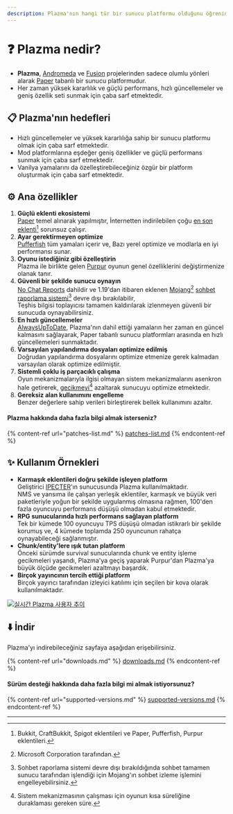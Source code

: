 ```yaml
---
description: Plazma'nın hangi tür bir sunucu platformu olduğunu öğrenin.
---
```


# ❓ Plazma nedir?

- **Plazma**, [Andromeda](https://github.com/EarendelArchived/Andromeda) ve [Fusion](https://github.com/RuinedTechnologyUnify/Fusion) projelerinden sadece olumlu yönleri alarak [Paper](https://github.com/PaperMC/Paper) tabanlı bir sunucu platformudur.
- Her zaman yüksek kararlılık ve güçlü performans, hızlı güncellemeler ve geniş özellik seti sunmak için çaba sarf etmektedir.

## 📋 Plazma'nın hedefleri <a href="#id-1" id="id-1"></a>

- Hızlı güncellemeler ve yüksek kararlılığa sahip bir sunucu platformu olmak için çaba sarf etmektedir.
- Mod platformlarına eşdeğer geniş özellikler ve güçlü performans sunmak için çaba sarf etmektedir.
- Vanilya yamalarını da özelleştirebileceğiniz özgür bir platform oluşturmak için çaba sarf etmektedir.

## ⚙️ Ana özellikler <a href="#id-2" id="id-2"></a>

1. **Güçlü eklenti ekosistemi**\
   [Paper](https://github.com/PaperMC/Paper) temel alınarak yapılmıştır,
   İnternetten indirilebilen çoğu [en son eklenti](#user-content-fn-1)[^1] sorunsuz çalışır.
2. **Ayar gerektirmeyen optimize**\
   [Pufferfish](https://github.com/pufferfish-gg/Pufferfish) tüm yamaları içerir ve,
   Bazı yerel optimize ve modlarla en iyi performansı sunar.
3. **Oyunu istediğiniz gibi özelleştirin**\
   Plazma ile birlikte gelen [Purpur](https://github.com/PurpurMC/Purpur) oyunun genel özelliklerini
   değiştirmenize olanak tanır.
4. **Güvenli bir şekilde sunucu oynayın**\
   [No Chat Reports](https://github.com/Aizistral-Studios/No-Chat-Reports) dahildir ve 1.19'dan itibaren eklenen
   [Mojang](#user-content-fn-2)[^2] [sohbet raporlama sistemi](#user-content-fn-3)[^3] devre dışı bırakılabilir,\
   Teşhis bilgisi toplayıcısı tamamen kaldırılarak izlenmeyen güvenli bir sunucuda oynayabilirsiniz.
5. **En hızlı güncellemeler**\
   [AlwaysUpToDate](https://github.com/PlazmaMC/AlwaysUpToDate), Plazma'nın dahil ettiği yamaların her zaman en güncel kalmasını sağlayarak, Paper tabanlı sunucu platformları arasında en hızlı güncellemeleri sunmaktadır.
6. **Varsayılan yapılandırma dosyaları optimize edilmiş**\
   Doğrudan yapılandırma dosyalarını optimize etmenize gerek kalmadan varsayılan olarak optimize edilmiştir.
7. **Sistemli çoklu iş parçacıklı çalışma**\
   Oyun mekanizmalarıyla ilgisi olmayan sistem mekanizmalarını asenkron hale getirerek, [gecikmeyi](#user-content-fn-4)[^4] azaltarak sunucuyu optimize etmektedir.
8. **Gereksiz alan kullanımını engelleme**\
   Benzer değerlere sahip verileri birleştirerek bellek kullanımını azaltır.

#### Plazma hakkında daha fazla bilgi almak isterseniz? <a href="#etc-1" id="etc-1"></a>

{% content-ref url="patches-list.md" %}
[patches-list.md](patches-list.md)
{% endcontent-ref %}

## ✨ Kullanım Örnekleri <a href="#id-3" id="id-3"></a>

- **Karmaşık eklentileri doğru şekilde işleyen platform**\
  Geliştirici [IPECTER](https://github.com/IPECTER)'ın sunucusunda Plazma kullanılmaktadır.\
  NMS ve yansıma ile çalışan yerleşik eklentiler, karmaşık ve büyük veri paketleriyle yoğun bir şekilde uygulanmış olmasına rağmen,
  100'den fazla oyuncuyu performans düşüşü olmadan kabul etmektedir.
- **RPG sunucularında hızlı performans sağlayan platform**\
  Tek bir kümede 100 oyuncuyu TPS düşüşü olmadan istikrarlı bir şekilde korumuş ve,
  4 kümede toplamda 250 oyuncunun rahatça oynayabileceği sağlanmıştır.
- **Chunk/entity'lere ışık tutan platform**\
  Önceki sürümde survival sunucularında chunk ve entity işleme gecikmeleri yaşandı, Plazma'ya geçiş yaparak
  Purpur'dan Plazma'ya büyük ölçüde gecikmeleri azaltmayı başardık.
- **Birçok yayıncının tercih ettiği platform**\
  Birçok yayıncı tarafından izleyici katılımı için seçilen bir kova olarak kullanılmaktadır.

<a href="https://bstats.org/plugin/server-implementation/Plazma/18047">
   <img src="https://badge.plazmamc.org/internal/bstats" alt="실시간 Plazma 사용자 추이">
</a>

## ⬇️ İndir

Plazma'yı indirebileceğiniz sayfaya aşağıdan erişebilirsiniz.

{% content-ref url="downloads.md" %}
[downloads.md](downloads.md)
{% endcontent-ref %}

#### Sürüm desteği hakkında daha fazla bilgi mi almak istiyorsunuz?

{% content-ref url="supported-versions.md" %}
[supported-versions.md](supported-versions.md)
{% endcontent-ref %}

***

[^1]: Bukkit, CraftBukkit, Spigot eklentileri ve Paper, Pufferfish, Purpur eklentileri.

[^2]: Microsoft Corporation tarafından.

[^3]: Sohbet raporlama sistemi devre dışı bırakıldığında sohbet tamamen sunucu tarafından işlendiği için Mojang'ın sohbet izleme işlemini engelleyebilirsiniz.

[^4]: Sistem mekanizmasının çalışması için oyunun kısa süreliğine duraklaması gereken süre.
